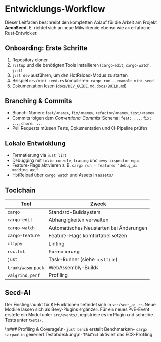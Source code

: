 # Entwicklungs-Workflow

Dieser Leitfaden beschreibt den kompletten Ablauf für die Arbeit am Projekt **AeonSeed**. Er richtet sich an neue Mitwirkende ebenso wie an erfahrene Rust-Entwickler.

## Onboarding: Erste Schritte

1. Repository clonen
2. `rustup` und die benötigten Tools installieren (`cargo-edit`, `cargo-watch`, `just`)
3. `just dev` ausführen, um den HotReload-Modus zu starten
4. Beispiel `dev/mini_seed.rs` kompilieren: `cargo run --example mini_seed`
5. Dokumentation lesen (`docs/DEV_GUIDE.md`, `docs/BUILD.md`)

## Branching & Commits

- Branch-Namen: `feat/<name>`, `fix/<name>`, `refactor/<name>`, `test/<name>`
- Commits folgen dem *Conventional Commits*-Schema: `feat: ...`, `fix: ...`, `chore: ...`
- Pull Requests müssen Tests, Dokumentation und CI-Pipeline prüfen

## Lokale Entwicklung

- Formatierung via `just lint`
- Debugging mit `tokio-console`, `tracing` und `bevy-inspector-egui`
- Feature-Flags aktivieren z. B. `cargo run --features "debug_ui modding_api"`
- HotReload über `cargo watch` und Assets in `assets/`

## Toolchain

| Tool | Zweck |
|-----|-----|
|`cargo`|Standard-Buildsystem|
|`cargo-edit`|Abhängigkeiten verwalten|
|`cargo-watch`|Automatisches Neustarten bei Änderungen|
|`cargo-feature`|Feature-Flags komfortabel setzen|
|`clippy`|Linting|
|`rustfmt`|Formatierung|
|`just`|Task-Runner (siehe `justfile`)|
|`trunk`/`wasm-pack`|WebAssembly-Builds|
|`valgrind`, `perf`|Profiling|

## Seed-AI

Der Einstiegspunkt für KI-Funktionen befindet sich in `src/seed_ai.rs`. Neue Module lassen sich als Bevy-Plugins ergänzen. Für ein neues PvE-Event erstelle ein Modul unter `src/events/`, registriere es im Plugin und schreibe Tests unter `tests/`.

\n### Profiling & Coverage\n- `just bench` erstellt Benchmarks\n- `cargo tarpaulin` generiert Testabdeckung\n- `TRACY=1` aktiviert das ECS-Profiling
